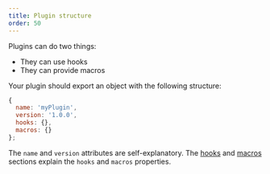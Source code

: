 ```yaml
---
title: Plugin structure
order: 50
---
```


Plugins can do two things: 

 - They can use hooks 
 - They can provide macros

Your plugin should export an object with the following structure:

```js
{
  name: 'myPlugin',
  version: '1.0.0',
  hooks: {},
  macros: {}
};
```

The `name` and `version` attributes are self-explanatory. 
The  [hooks](/guides/plugins/hooks/) and [macros](/guides/plugins/macros/) sections
explain the `hooks` and `macros` properties.

